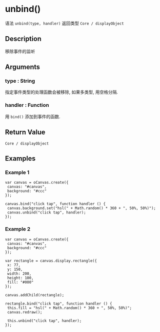 # unbind()

语法 `unbind(type, handler)`  返回类型 `Core / displayObject`

## Description

移除事件的监听

## Arguments

### type : String

指定事件类型的处理函数会被移除, 如果多类型, 用空格分隔.

### handler : Function

用 `bind()` 添加到事件的函数.

## Return Value

`Core / displayObject`

## Examples

### Example 1

```
var canvas = oCanvas.create({
 canvas: "#canvas",
 background: "#ccc"
});

canvas.bind("click tap", function handler () {
 canvas.background.set("hsl(" + Math.random() * 360 + ", 50%, 50%)");
 canvas.unbind("click tap", handler);
});
```

### Example 2

```
var canvas = oCanvas.create({
 canvas: "#canvas",
 background: "#ccc"
});

var rectangle = canvas.display.rectangle({
 x: 77,
 y: 150,
 width: 200,
 height: 100,
 fill: "#000"
});

canvas.addChild(rectangle);

rectangle.bind("click tap", function handler () {
 this.fill = "hsl(" + Math.random() * 360 + ", 50%, 50%)";
 canvas.redraw();

 this.unbind("click tap", handler);
});
```
